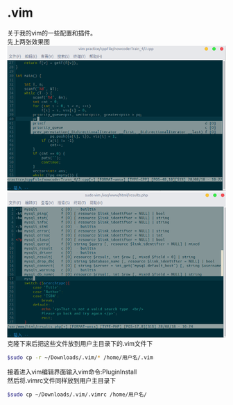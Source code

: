# .vim
关于我的vim的一些配置和插件。  
先上两张效果图  
![image](https://github.com/sqwlly/.vim/blob/master/images/vim_cpp.png)  
![image](https://github.com/sqwlly/.vim/blob/master/images/vim_php.png)  
克隆下来后把这些文件放到用户主目录下的.vim文件下
```bash
$sudo cp -r ~/Downloads/.vim/* /home/用户名/.vim
```
接着进入vim编辑界面输入vim命令:PluginInstall  
然后将.vimrc文件同样放到用户主目录下
```bash
$sudo cp ~/Downloads/.vim/.vimrc /home/用户名/
```

